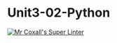 # Unit3-02-Python
[![Mr Coxall's Super Linter](https://github.com/ICS3U-C-Programming-JackT/Unit3-02-Python/workflows/Mr%20Coxall's%20Super%20Linter/badge.svg)](https://github.com/ICS3U-C-Programming-JackT/Unit3-02-Python/actions/)
